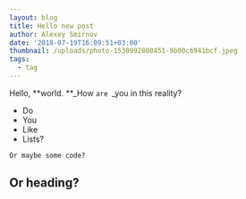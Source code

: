 ```yaml
---
layout: blog
title: Hello new post
author: Alexey Smirnov
date: '2018-07-19T16:09:51+03:00'
thumbnail: /uploads/photo-1530992800451-9b00c6941bcf.jpeg
tags:
  - tag
---
```

Hello, **world. **_How `are `_you in this reality?

* Do
* You
* Like
* Lists?



```
Or maybe some code?
```

## Or heading?

